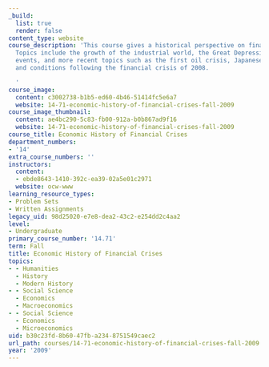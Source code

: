 ```yaml
---
_build:
  list: true
  render: false
content_type: website
course_description: 'This course gives a historical perspective on financial panics.
  Topics include the growth of the industrial world, the Great Depression and surrounding
  events, and more recent topics such as the first oil crisis, Japanese stagnation,
  and conditions following the financial crisis of 2008.

  '
course_image:
  content: c3002738-b1b5-ed60-4b46-51414fc5e6a7
  website: 14-71-economic-history-of-financial-crises-fall-2009
course_image_thumbnail:
  content: ae4bc290-5c83-fb00-912a-b0b867ad9f16
  website: 14-71-economic-history-of-financial-crises-fall-2009
course_title: Economic History of Financial Crises
department_numbers:
- '14'
extra_course_numbers: ''
instructors:
  content:
  - ebde8643-1410-392c-ea39-02a5e01c2971
  website: ocw-www
learning_resource_types:
- Problem Sets
- Written Assignments
legacy_uid: 98d25020-e7e8-dea2-43c2-e254dd2c4aa2
level:
- Undergraduate
primary_course_number: '14.71'
term: Fall
title: Economic History of Financial Crises
topics:
- - Humanities
  - History
  - Modern History
- - Social Science
  - Economics
  - Macroeconomics
- - Social Science
  - Economics
  - Microeconomics
uid: b30c23fd-8b60-47fb-a234-8751549caec2
url_path: courses/14-71-economic-history-of-financial-crises-fall-2009
year: '2009'
---
```

